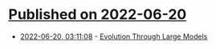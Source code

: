 # [Published on 2022-06-20](index.md)

* [2022-06-20, 03:11:08](https://news.ycombinator.com/item?id=31805911) - [Evolution Through Large Models](https://arxiv.org/abs/2206.08896)
